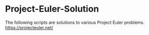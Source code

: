 # Project-Euler-Solution
The following scripts are solutions to various Project Euler problems.
https://projecteuler.net/
